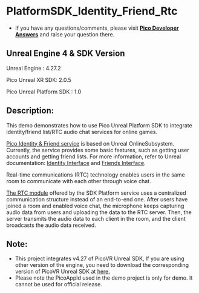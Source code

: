 # PlatformSDK_Identity_Friend_Rtc

- If you have any questions/comments, please visit [**Pico Developer Answers**](https://devanswers.pico-interactive.com/) and raise your question there.

## Unreal Engine 4 & SDK Version
Unreal Engine : 4.27.2

Pico Unreal XR SDK: 2.0.5

Pico Unreal Platform SDK : 1.0


## Description:
This demo demonstrates how to use Pico Unreal Platform SDK to integrate identity/friend list/RTC audio chat services for online games.

[Pico Identity & Friend service](https://developer.pico-interactive.com/docs/unreal/en/13156/identity_and_friend_/#application-scenarios) is based on Unreal OnlineSubsystem. Currently, the service provides some basic features, such as getting user accounts and getting friend lists. For more information, refer to Unreal documentation: [Identity Interface](https://docs.unrealengine.com/4.27/en-US/ProgrammingAndScripting/Online/IdentityInterface/) and [Friends Interface](https://docs.unrealengine.com/4.27/en-US/ProgrammingAndScripting/Online/FriendsInterface/).

Real-time communications (RTC) technology enables users in the same room to communicate with each other through voice chat.

[The RTC module](https://developer.pico-interactive.com/docs/unreal/en/13156/rtc_service/#basic-concepts) offered by the SDK Platform service uses a centralized communication structure instead of an end-to-end one. After users have joined a room and enabled voice chat, the microphone keeps capturing audio data from users and uploading the data to the RTC server. Then, the server transmits the audio data to each client in the room, and the client broadcasts the audio data received.



## Note:
- This project integrates v4.27 of PicoVR Unreal SDK, If you are using other version of the engine, you need to download the corresponding version of PicoVR Unreal SDK at [here.](https://developer.pico-interactive.com/sdk/index?id=5)
- Please note the PicoAppId used in the demo project is only for demo. It cannot be used for official release.
